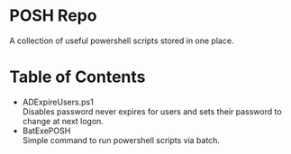 # POSH Repo
A collection of useful powershell scripts stored in one place.

Table of Contents
=================

* ADExpireUsers.ps1 \
    Disables password never expires for users and sets their password to change at next logon.
* BatExePOSH \
    Simple command to run powershell scripts via batch.
